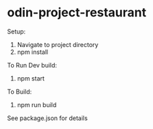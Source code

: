 # odin-project-restaurant

Setup:
1. Navigate to project directory
2. npm install

To Run Dev build:
1. npm start

To Build:
1. npm run build

See package.json for details